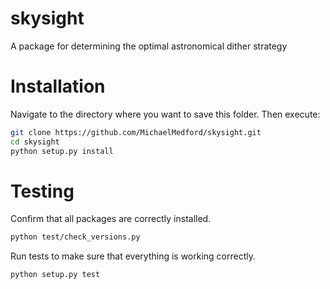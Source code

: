 # skysight
A package for determining the optimal astronomical dither strategy

# Installation

Navigate to the directory where you want to save this folder. Then execute:
```bash
git clone https://github.com/MichaelMedford/skysight.git
cd skysight
python setup.py install
```

# Testing

Confirm that all packages are correctly installed.
```bash
python test/check_versions.py
```
Run tests to make sure that everything is working correctly.
```bash
python setup.py test
```
